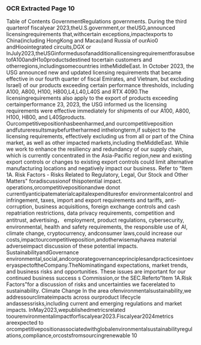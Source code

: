 ### OCR Extracted Page 10

Table of Contents
GovernmentRegulations
governments.
During the third quarterof fiscalyear 2023,theU.S.government,or theUSG,announced licensingrequirements that,withcertain
exceptions,impactexports to China(including HongKong and Macau)and Russia of ourAio0 andHioointegrated circuits,DGX or
InJuly2023,theUSGinformedusofanadditionallicensingrequirementforasubsetofA100andH1o0productsdestined tocertain
customers and otherregions,includingsomecountries intheMiddleEast.
In October 2023, the USG announced new and updated licensing requirements that became effective in our fourth quarter of fiscal
Emirates, and Vietnam, but excluding Israel) of our products exceeding certain performance thresholds, including A100, A800, H100,
H800,L4,L40,L40S and RTX 4090.The licensingrequirements also apply to the export of products exceeding certainperformance
23, 2023, the USG informed us the licensing requirements were effective immediately for shipments of our A100, A800, H100, H800,
and L40Sproducts.
Ourcompetitivepositionhasbeenharmed,and ourcompetitiveposition andfutureresultsmaybefurtherharmed inthelongterm,if
subject to the licensing requirements, effectively excluding us from all or part of the China market, as well as other impacted
markets,including theMiddleEast.
While we work to enhance the resiliency and redundancy of our supply chain, which is currently concentrated in the Asia-Pacific
region,new and existing export controls or changes to existing export controls could limit alternative manufacturing locations and
negatively impact our business. Refer to “Item 1A. Risk Factors - Risks Related to Regulatory, Legal, Our Stock and Other Matters"
foradiscussionof thispotential impact.
operations,orcompetitivepositionandwe donot currentlyanticipatematerialcapitalexpendituresfor environmentalcontrol
and infringement, taxes, import and export requirements and tariffs, anti-corruption, business acquisitions, foreign exchange controls
and cash repatriation restrictions, data privacy requirements, competition and antitrust, advertising， employment, product
regulations, cybersecurity, environmental, health and safety requirements, the responsible use of Al, climate change, cryptocurrency,
andconsumer laws,could increase our costs,impactourcompetitiveposition,andotherwisemayhavea material adverseimpact
discussion of these potential impacts.
SustainabilityandGovernance
environmental,social,andcorporategovernanceprinciplesandpracticesintoeveryaspectoftheCompany.TheNominatingand
expectations, market trends, and business risks and opportunities. These issues are important for our continued business success
s
Commission,or the SEC.Referto“ltem 1A.Risk Factors"for a discussion of risks and uncertainties we facerelated to sustainability.
Climate Change
In the area ofenvironmentalsustainability,we addressourclimateimpacts across ourproduct lifecycle andassessrisks,including
current and emerging regulations and market impacts.
InMay2023,wepublishedmetricsrelated toourenvironmentalimpactforfiscalyear2023.Fiscalyear2024metrics areexpected to
orcompetitivepositionassociatedwithglobalenvironmentalsustainabilityregulations,compliance,orcostsfromsourcingrenewable
10